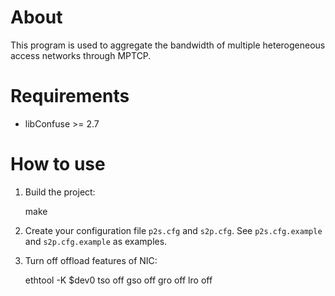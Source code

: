 # About
This program is used to aggregate the bandwidth of multiple heterogeneous access networks through MPTCP.

# Requirements
* libConfuse >= 2.7

# How to use
1. Build the project:

    make

2. Create your configuration file `p2s.cfg` and `s2p.cfg`.
See `p2s.cfg.example` and `s2p.cfg.example` as examples.

3. Turn off offload features of NIC:

    ethtool -K $dev0 tso off gso off gro off lro off
